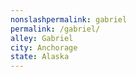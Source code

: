 ```yaml
---
﻿nonslashpermalink: gabriel
permalink: /gabriel/
alley: Gabriel
city: Anchorage
state: Alaska
---
```

